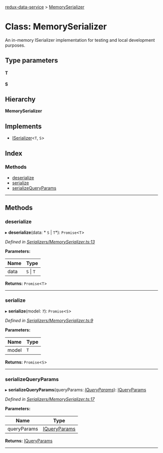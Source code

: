 [redux-data-service](../README.md) > [MemorySerializer](../classes/memoryserializer.md)

# Class: MemorySerializer

An in-memory ISerializer implementation for testing and local development purposes.

## Type parameters
#### T 
#### S 
## Hierarchy

**MemorySerializer**

## Implements

* [ISerializer](../interfaces/iserializer.md)<`T`, `S`>

## Index

### Methods

* [deserialize](memoryserializer.md#deserialize)
* [serialize](memoryserializer.md#serialize)
* [serializeQueryParams](memoryserializer.md#serializequeryparams)

---

## Methods

<a id="deserialize"></a>

###  deserialize

▸ **deserialize**(data: * `S` &#124; `T`*): `Promise`<`T`>

*Defined in [Serializers/MemorySerializer.ts:13](https://github.com/Rediker-Software/redux-data-service/blob/73b0852/src/Serializers/MemorySerializer.ts#L13)*

**Parameters:**

| Name | Type |
| ------ | ------ |
| data |  `S` &#124; `T`|

**Returns:** `Promise`<`T`>

___
<a id="serialize"></a>

###  serialize

▸ **serialize**(model: *`T`*): `Promise`<`S`>

*Defined in [Serializers/MemorySerializer.ts:9](https://github.com/Rediker-Software/redux-data-service/blob/73b0852/src/Serializers/MemorySerializer.ts#L9)*

**Parameters:**

| Name | Type |
| ------ | ------ |
| model | `T` |

**Returns:** `Promise`<`S`>

___
<a id="serializequeryparams"></a>

###  serializeQueryParams

▸ **serializeQueryParams**(queryParams: *[IQueryParams](../interfaces/iqueryparams.md)*): [IQueryParams](../interfaces/iqueryparams.md)

*Defined in [Serializers/MemorySerializer.ts:17](https://github.com/Rediker-Software/redux-data-service/blob/73b0852/src/Serializers/MemorySerializer.ts#L17)*

**Parameters:**

| Name | Type |
| ------ | ------ |
| queryParams | [IQueryParams](../interfaces/iqueryparams.md) |

**Returns:** [IQueryParams](../interfaces/iqueryparams.md)

___

